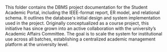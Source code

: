 This folder contains the DBMS project documentation for the Student Academic Portal, including the IEEE-format report, ER model, and relational schema. It outlines the database's initial design and system implementation used in the project. 
Originally conceptualized as a course project, this initiative has since grown into an active collaboration with the university’s Academic Affairs Committee. The goal is to scale the system for institutional use across all batches, establishing a centralized academic management platform at the university level.
